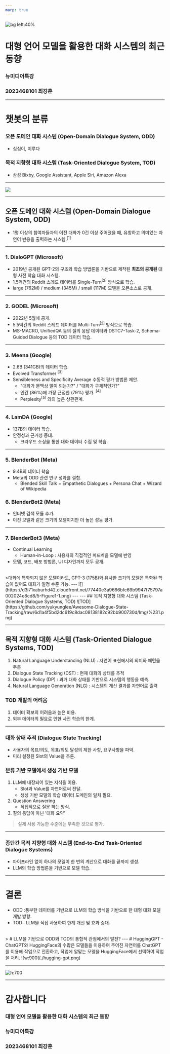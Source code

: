 ```yaml
---
marp: true
---
```


![bg left:40%](https://www.einfochips.com/blog/wp-content/uploads/2019/04/3-ways-ai-chatbots-can-transform-the-telecom-industry-featured.jpg)
# **대형 언어 모델을 활용한 대화 시스템의 최근 동향**
### 뉴미디어특강
### 2023468101 최강훈
---
# 챗봇의 분류
### 오픈 도메인 대화 시스템 (Open-Domain Dialogue System, ODD)
- 심심이, 이루다
### 목적 지향형 대화 시스템 (Task-Oriented Dialogue System, TOD)
-  삼성 Bixby, Google Assistant, Apple Siri, Amazon Alexa
---
![](./odd_tod.png)

---
## 오픈 도메인 대화 시스템 (Open-Domain Dialogue System, ODD)
- 1명 이상의 참여자들과의 이전 대화가 0건 이상 주어졌을 때, 유창하고 의미있는 자연어 반응을 출력하는 시스템.<sup>[1]</sup>
<!-- _footer: '[1] Katharina Kann, Abteen Ebrahimi, Joewie Koh, Shiran Dudy, and Alessandro Roncone. 2022. Open-domain Dialogue Generation: What We Can Do, Cannot Do, And Should Do Next. In Proceedings of the 4th Workshop on NLP for Conversational AI, pages 148–165, Dublin, Ireland. Association for Computational Linguistics.' -->
---
### 1. DialoGPT (Microsoft)
- 2019년 공개된 GPT-2의 구조와 학습 방법론을 기반으로 제작된 **최초의 공개된** 대형 사전 학습 대화 시스템.
- 1.5억건의 Reddit 스레드 데이터를 Single-Turn<sup>[2]</sup> 방식으로 학습.
- large (762M) / medium (345M) / small (117M) 모델을 오픈소스로 공개.
<!-- _footer : '[2] 발화 - 답변으로 구성된 방식'-->

---

### 2. GODEL (Microsoft)
- 2022년 5월에 공개.
- 5.5억건의 Reddit 스레드 데이터를 Multi-Turn<sup>[2]</sup> 방식으로 학습.
- MS-MACRO, UnifiedQA 등의 질의 응답 데이터와 DSTC7-Task-2, Schema-Guided Dialogue 등의 TOD 데이터 학습.

<!-- _footer: '[2] 다수의 발화 - 답변으로 구성된 방식'-->
---
### 3.  Meena (Google)
- 2.6B (341GB)의 데이터 학습.
- Evolved Transformer <sup>[3]</sup>
- Sensibleness and Specificity Average 수동적 평가 방법론 제안.
  - "대화가 문맥상 말이 되는가?" / "대화가 구체적인가?"
  - 인간 (86%)에 가장 근접한 (79%) 평가. <sup>[4]</sup>
  - Perplexity<sup>[5]</sup> 와의 높은 상관관계.

<!--  _footer : '[3] 모델의 신경망 아키텍쳐를 유전 알고리즘을 기반으로 탐색하는 Transformer </br> [4] https://ai.googleblog.com/2020/01/towards-conversational-agent-that-can.html </br> [5] 다음 생성될 단어의 예측 정도'-->
---
### 4. LamDA (Google)
- 137B의 데이터 학습.
- 안정성과 근거성 증대.
  - 크라우드 소싱을 통한 대화 데이터 수집 및 학습.
---
### 5. BlenderBot (Meta)
- 9.4B의 데이터 학습
- Meta의 ODD 관련 연구 성과를 결합.
    - Blended Skill Talk = Empathetic Dialogues + Persona Chat + Wizard of Wikipedia
### 6. BlenderBot2 (Meta)
- 인터넷 검색 모듈 추가.
- 이전 모델과 같은 크기의 모델이지만 더 높은 성능 평가.
---
### 7. BlenderBot3 (Meta)
- Continual Learning
    - Human-in-Loop : 사용자의 직접적인 피드벡을 모델에 반영
- 모델, 코드, 배포 방법론, UI 디자인까지 모두 공개.
<br />
>대화에 특화되지 않은 모델이라도, GPT-3 (175B)와 유사한 크기의 모델은 특화된 학습이 없어도 대화가 일정 수준 가능.
---
![](https://d3i71xaburhd42.cloudfront.net/77440e3a9666bfc69b9947f75797a002024e8cd8/5-Figure1-1.png)
---
---
## 목적 지향형 대화 시스템 (Task-Oriented Dialogue Systems, TOD)
![TOD](https://github.com/yukyunglee/Awesome-Dialogue-State-Tracking/raw/6d1a4f5bd2dc619c8dac08138182c92bb900730d/Img/%231.png)

<!-- _footer: 'https://github.com/yukyunglee/Awesome-Dialogue-State-Tracking' -->

---
## 목적 지향형 대화 시스템 (Task-Oriented Dialogue Systems, TOD)
1. Natural Language Understanding (NLU) : 자연어 표현에서의 의미와 패턴을 추론
2. Dialogue State Tracking (DST) : 현재 대화의 상태를 추적
3. Dialogue Policy (DP) : 과거 대화 상태를 기반으로 시스템의 행동을 예측.
4. Natural Language Generation (NLG) : 시스템의 계산 결과를 자연어로 출력
### TOD 개발의 어려움
1. 데이터 확보의 어려움과 높은 비용.
2. 외부 데이터의 필요로 인한 사전 학습의 한계.
---
### 대화 상태 추적 (Dialogue State Tracking)
- 사용자의 목표/의도, 목표/의도 달성의 제한 사항, 요구사항을 파악.
- 미리 설정된 Slot의 Value을 추론.

### 분류 기반 모델에서 생성 기반 모델
1. LLM에 내장되어 있는 지식을 이용.
    - Slot과 Value를 자연어로써 전달.
    - 생성 기반 모델의 학습 데이터 도메인의 일치 필요.
2. Question Answering
    - 직접적으로 질문 하는 방식.
3. 질의 응답이 아닌 '대화 요약'

> 실제 사용 가능한 수준에는 부족한 것으로 평가.
---
### 종단간 목적 지향형 대화 시스템 (End-to-End Task-Oriented Dialogue Systems)
- 파이프라인 없이 하나의 모델이 한 번의 계산으로 대화를 끝까지 생성.
- LLM의 학습 방법론을 기반으로 모델 학습.
--- 
# 결론
- ODD :풍부한 데이터를 기반으로 LLM의 학습 방식을 기반으로 한 대형 대화 모델 개발 방향.
- TOD : LLM을 직접 사용하여 한계 개선 및 효과 증대.
<br />
> # LLM을 기반으로 ODD와 TOD의 통합적 관점에서의 발전?
---
# HuggingGPT
- ChatGPT와 HuggingFace의 수많은 모델들을 이용하여 주어진 자연어를 ChatGPT를 이용해 작업으로 전환하고, 작업에 알맞는 모델을 HuggingFace에서 선택하여 작업을 처리.
![w:900](./hugging-gpt.png)

<!-- _footer: 'Shen, Yongliang, et al. "HuggingGPT: Solving AI Tasks with ChatGPT and its Friends in HuggingFace." arXiv preprint arXiv:2303.17580 (2023).'-->
---

![h:700](./hugging-gpt-example.png)

---

# 감사합니다

### **대형 언어 모델을 활용한 대화 시스템의 최근 동향**
### 뉴미디어특강
### 2023468101 최강훈
